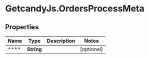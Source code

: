 # GetcandyJs.OrdersProcessMeta

## Properties

Name | Type | Description | Notes
------------ | ------------- | ------------- | -------------
**** | **String** |  | [optional] 


